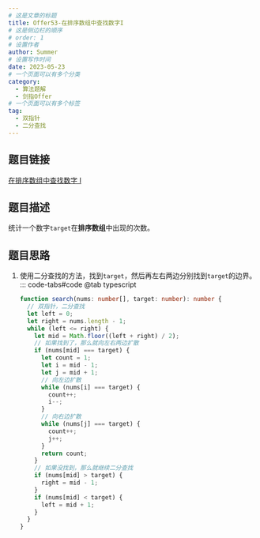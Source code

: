 ```yaml
---
# 这是文章的标题
title: Offer53-在排序数组中查找数字I
# 这是侧边栏的顺序
# order: 1
# 设置作者
author: Summer
# 设置写作时间
date: 2023-05-23
# 一个页面可以有多个分类
category:
  - 算法题解
  - 剑指Offer
# 一个页面可以有多个标签
tag:
  - 双指针
  - 二分查找
---
```


## 题目链接

[在排序数组中查找数字 I](https://leetcode-cn.com/problems/zai-pai-xu-shu-zu-zhong-cha-zhao-shu-zi-lcof/)

## 题目描述

统计一个数字`target`在**排序数组**中出现的次数。

## 题目思路

1.  使用二分查找的方法，找到`target`，然后再左右两边分别找到`target`的边界。
    ::: code-tabs#code
    @tab typescript

    ```typescript
    function search(nums: number[], target: number): number {
      // 双指针，二分查找
      let left = 0;
      let right = nums.length - 1;
      while (left <= right) {
        let mid = Math.floor((left + right) / 2);
        // 如果找到了，那么就向左右两边扩散
        if (nums[mid] === target) {
          let count = 1;
          let i = mid - 1;
          let j = mid + 1;
          // 向左边扩散
          while (nums[i] === target) {
            count++;
            i--;
          }
          // 向右边扩散
          while (nums[j] === target) {
            count++;
            j++;
          }
          return count;
        }
        // 如果没找到，那么就继续二分查找
        if (nums[mid] > target) {
          right = mid - 1;
        }
        if (nums[mid] < target) {
          left = mid + 1;
        }
      }
    }
    ```
